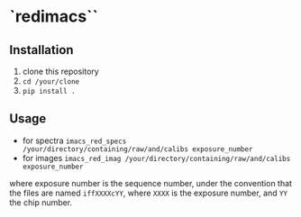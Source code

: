 # `redimacs``

## Installation
1. clone this repository
2. `cd /your/clone`
3. `pip install .`


## Usage
- for spectra
`imacs_red_specs /your/directory/containing/raw/and/calibs exposure_number` 
- for images
`imacs_red_imag /your/directory/containing/raw/and/calibs exposure_number` 

where exposure number is the sequence number, under the convention that the files are named `iffXXXXcYY`, where `XXXX` is the exposure number, and `YY` the chip number.
